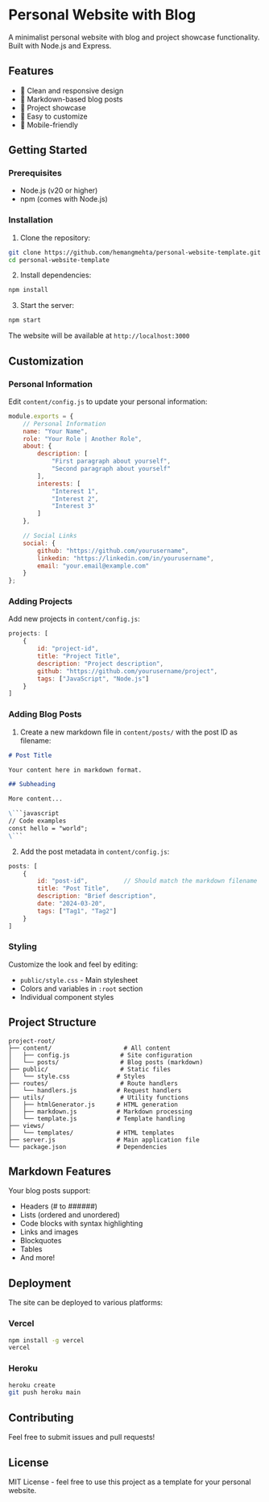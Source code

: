 # Personal Website with Blog

A minimalist personal website with blog and project showcase functionality. Built with Node.js and Express.

## Features
- 🎯 Clean and responsive design
- 📝 Markdown-based blog posts
- 🚀 Project showcase
- 🎨 Easy to customize
- 📱 Mobile-friendly

## Getting Started

### Prerequisites
- Node.js (v20 or higher)
- npm (comes with Node.js)

### Installation
1. Clone the repository:
```bash
git clone https://github.com/hemangmehta/personal-website-template.git
cd personal-website-template
```

2. Install dependencies:
```bash
npm install
```

3. Start the server:
```bash
npm start
```

The website will be available at `http://localhost:3000`

## Customization

### Personal Information
Edit `content/config.js` to update your personal information:

```javascript
module.exports = {
    // Personal Information
    name: "Your Name",
    role: "Your Role | Another Role",
    about: {
        description: [
            "First paragraph about yourself",
            "Second paragraph about yourself"
        ],
        interests: [
            "Interest 1",
            "Interest 2",
            "Interest 3"
        ]
    },

    // Social Links
    social: {
        github: "https://github.com/yourusername",
        linkedin: "https://linkedin.com/in/yourusername",
        email: "your.email@example.com"
    }
};
```

### Adding Projects
Add new projects in `content/config.js`:

```javascript
projects: [
    {
        id: "project-id",
        title: "Project Title",
        description: "Project description",
        github: "https://github.com/yourusername/project",
        tags: ["JavaScript", "Node.js"]
    }
]
```

### Adding Blog Posts

1. Create a new markdown file in `content/posts/` with the post ID as filename:
```markdown
# Post Title

Your content here in markdown format.

## Subheading

More content...

\```javascript
// Code examples
const hello = "world";
\```
```

2. Add the post metadata in `content/config.js`:
```javascript
posts: [
    {
        id: "post-id",          // Should match the markdown filename
        title: "Post Title",
        description: "Brief description",
        date: "2024-03-20",
        tags: ["Tag1", "Tag2"]
    }
]
```

### Styling
Customize the look and feel by editing:
- `public/style.css` - Main stylesheet
- Colors and variables in `:root` section
- Individual component styles

## Project Structure
```
project-root/
├── content/                    # All content
│   ├── config.js              # Site configuration
│   └── posts/                 # Blog posts (markdown)
├── public/                    # Static files
│   └── style.css             # Styles
├── routes/                    # Route handlers
│   └── handlers.js           # Request handlers
├── utils/                     # Utility functions
│   ├── htmlGenerator.js      # HTML generation
│   ├── markdown.js           # Markdown processing
│   └── template.js           # Template handling
├── views/                    
│   └── templates/            # HTML templates
├── server.js                 # Main application file
└── package.json              # Dependencies
```

## Markdown Features
Your blog posts support:
- Headers (# to ######)
- Lists (ordered and unordered)
- Code blocks with syntax highlighting
- Links and images
- Blockquotes
- Tables
- And more!

## Deployment
The site can be deployed to various platforms:

### Vercel
```bash
npm install -g vercel
vercel
```

### Heroku
```bash
heroku create
git push heroku main
```

## Contributing
Feel free to submit issues and pull requests!

## License
MIT License - feel free to use this project as a template for your personal website. 